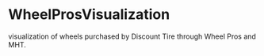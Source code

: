 # WheelProsVisualization
visualization of wheels purchased by Discount Tire through Wheel Pros and MHT.
